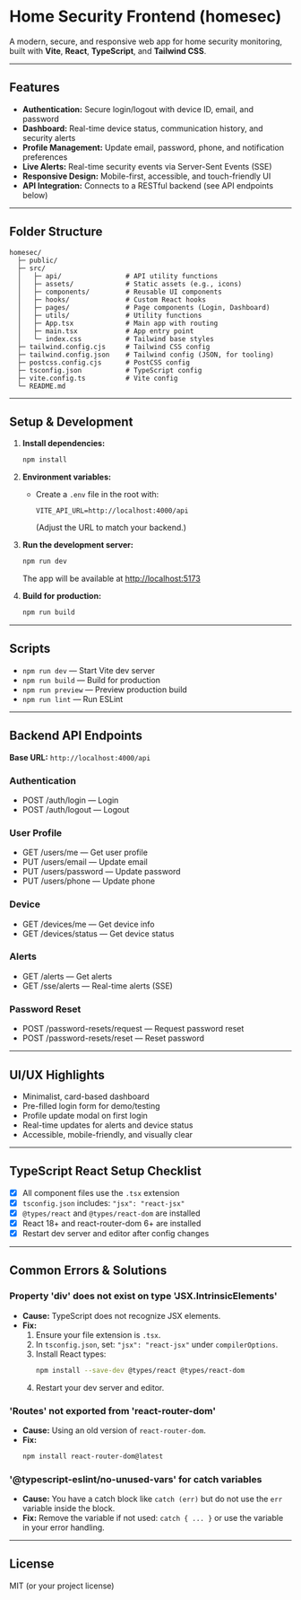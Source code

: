 # Home Security Frontend (homesec)

A modern, secure, and responsive web app for home security monitoring, built with **Vite**, **React**, **TypeScript**, and **Tailwind CSS**.

---

## Features
- **Authentication:** Secure login/logout with device ID, email, and password
- **Dashboard:** Real-time device status, communication history, and security alerts
- **Profile Management:** Update email, password, phone, and notification preferences
- **Live Alerts:** Real-time security events via Server-Sent Events (SSE)
- **Responsive Design:** Mobile-first, accessible, and touch-friendly UI
- **API Integration:** Connects to a RESTful backend (see API endpoints below)

---

## Folder Structure
```
homesec/
  ├─ public/
  ├─ src/
  │   ├─ api/                # API utility functions
  │   ├─ assets/             # Static assets (e.g., icons)
  │   ├─ components/         # Reusable UI components
  │   ├─ hooks/              # Custom React hooks
  │   ├─ pages/              # Page components (Login, Dashboard)
  │   ├─ utils/              # Utility functions
  │   ├─ App.tsx             # Main app with routing
  │   ├─ main.tsx            # App entry point
  │   └─ index.css           # Tailwind base styles
  ├─ tailwind.config.cjs     # Tailwind CSS config
  ├─ tailwind.config.json    # Tailwind config (JSON, for tooling)
  ├─ postcss.config.cjs      # PostCSS config
  ├─ tsconfig.json           # TypeScript config
  ├─ vite.config.ts          # Vite config
  └─ README.md
```

---

## Setup & Development

1. **Install dependencies:**
   ```sh
   npm install
   ```

2. **Environment variables:**
   - Create a `.env` file in the root with:
     ```env
     VITE_API_URL=http://localhost:4000/api
     ```
     (Adjust the URL to match your backend.)

3. **Run the development server:**
   ```sh
   npm run dev
   ```
   The app will be available at [http://localhost:5173](http://localhost:5173)

4. **Build for production:**
   ```sh
   npm run build
   ```

---

## Scripts
- `npm run dev` — Start Vite dev server
- `npm run build` — Build for production
- `npm run preview` — Preview production build
- `npm run lint` — Run ESLint

---

## Backend API Endpoints

**Base URL:** `http://localhost:4000/api`

### Authentication
- POST   /auth/login — Login
- POST   /auth/logout — Logout

### User Profile
- GET    /users/me — Get user profile
- PUT    /users/email — Update email
- PUT    /users/password — Update password
- PUT    /users/phone — Update phone

### Device
- GET    /devices/me — Get device info
- GET    /devices/status — Get device status

### Alerts
- GET    /alerts — Get alerts
- GET    /sse/alerts — Real-time alerts (SSE)

### Password Reset
- POST   /password-resets/request — Request password reset
- POST   /password-resets/reset — Reset password

---

## UI/UX Highlights
- Minimalist, card-based dashboard
- Pre-filled login form for demo/testing
- Profile update modal on first login
- Real-time updates for alerts and device status
- Accessible, mobile-friendly, and visually clear

---

## TypeScript React Setup Checklist
- [x] All component files use the `.tsx` extension
- [x] `tsconfig.json` includes: `"jsx": "react-jsx"`
- [x] `@types/react` and `@types/react-dom` are installed
- [x] React 18+ and react-router-dom 6+ are installed
- [x] Restart dev server and editor after config changes

---

## Common Errors & Solutions

### Property 'div' does not exist on type 'JSX.IntrinsicElements'
- **Cause:** TypeScript does not recognize JSX elements.
- **Fix:**
  1. Ensure your file extension is `.tsx`.
  2. In `tsconfig.json`, set: `"jsx": "react-jsx"` under `compilerOptions`.
  3. Install React types:
     ```sh
     npm install --save-dev @types/react @types/react-dom
     ```
  4. Restart your dev server and editor.

### 'Routes' not exported from 'react-router-dom'
- **Cause:** Using an old version of `react-router-dom`.
- **Fix:**
  ```sh
  npm install react-router-dom@latest
  ```

### '@typescript-eslint/no-unused-vars' for catch variables
- **Cause:** You have a catch block like `catch (err)` but do not use the `err` variable inside the block.
- **Fix:** Remove the variable if not used: `catch { ... }` or use the variable in your error handling.

---

## License
MIT (or your project license)
